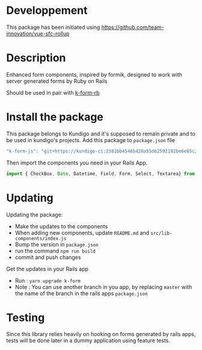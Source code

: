 # Developpement

This package has been initiated using https://github.com/team-innovation/vue-sfc-rollup
# Description

Enhanced form components, inspired by formik, designed to work with server generated forms by Ruby on Rails

Should be used in pair with [k-form-rb](https://github.com/kundigo/k-form-rb)

# Install the package

This package belongs to Kundigo and it's supposed to remain private and to be used in kundigo's projects. Add this package to `package.json` file

```js
"k-form-js": "git+https://kundigo-ci:2381bb4546b420a55d62592192be6e65c201bf06@github.com/kundigo/k-form-js.git#master",
```

Then import the components you need in your Rails App.

```js
import { CheckBox, Date, Datetime, Field, Form, Select, Textarea} from 'k-form-js'
```

# Updating

Updating the package:

* Make the updates to the components
* When adding new components, update `README.md` and `src/lib-components/index.js`
* Bump the version in `package.json`
* run the command `npm run build`
* commit and push changes

Get the updates in your Rails app

* Run :  `yarn upgrade k-form`
* Note : You can use another branch in you app, by replacing `master` with the name of the branch in the rails apps `package.json` 

# Testing

Since this library relies heavily on hooking on forms generated by rails apps, tests will be done later in a dummy application using feature tests. 